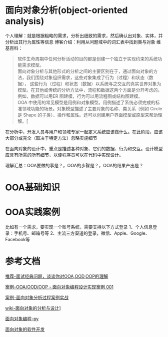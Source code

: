 # 面向对象分析(object-oriented analysis)
个人理解：就是根据粗略的需求，分析出细致的需求，然后确认出对象、实体，并分析出其行为属性等信息
博客介绍：利用从问题域中的词汇表中找到类与对象
维基百科：
> 软件生命周期中任何分析活动的目的都是创建一个独立于实现约束的系统功能需求模型。  
> 面向对象分析与其他形式的分析之间的主要区别在于，通过面向对象的方法，我们围绕对象组织需求，这些对象集成了行为（过程）和状态（数据），
> 这些行为（过程）和状态（数据）以系统与之交互的真实世界对象为模型。在其他或传统的分析方法中，流程和数据这两个方面是分开考虑的。
> 例如，数据可以用ER 图建模，行为可以用流程图或结构图建模。  
> OOA 中使用的常见模型是用例和对象模型。用例描述了系统必须完成的标准领域功能的场景。对象模型描述了主要对象的名称、类关系（例如 Circle 是
> Shape 的子类）、操作和属性。还可以创建用户界面模型或原型来帮助理解。[

在分析中，开发人员与用户和领域专家一起定义系统应该做什么。在此阶段，应该大部分或完全（取决于特定方法）忽略实施细节

在面向对象的设计中，重点是描述各种对象、它们的数据、行为和交互。设计模型应具有所需的所有细节，以便程序员可以在代码中实现设计。

理解汇总：OOA要做的事是？，OOA的步骤是？，OOA的结果产出是？

# OOA基础知识

# OOA实践案例
比如有一个需求，要实现一个账号系统，需要支持以下方式登录
1、个人信息登录：手机号、邮箱号等
2、主流三方渠道的登录，微信、Apple、Google、Facebook等


# 参考文档
[推荐-面试经典问题，谈谈你对OOA,OOD,OOP的理解](https://lovojava.github.io/2017/06/19/20170619/)

[案例-OOA/OOD/OOP - 面向对象编程设计实现案例 001](https://zhuanlan.zhihu.com/p/416131372)

[案例-面向对象分析过程案例实战](http://www.uml.org.cn/mxdx/201211264.asp)

[wiki-面向对象的分析与设计](https://en.wikipedia.org/wiki/Object-oriented_analysis_and_design)]

[面向对象编程-py](https://wizardforcel.gitbooks.io/liaoxuefeng/content/py2/37.html)

[面向对象的软件开发](https://www.cnblogs.com/luchuangao/p/6722919.html)




